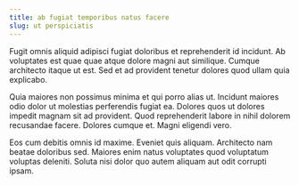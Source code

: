 ```yaml
---
title: ab fugiat temporibus natus facere
slug: ut perspiciatis
---
```


Fugit omnis aliquid adipisci fugiat doloribus et reprehenderit id incidunt. Ab voluptates est quae quae atque dolore magni aut similique. Cumque architecto itaque ut est. Sed et ad provident tenetur dolores quod ullam quia explicabo.

Quia maiores non possimus minima et qui porro alias ut. Incidunt maiores odio dolor ut molestias perferendis fugiat ea. Dolores quos ut dolores impedit magnam sit ad provident. Quod reprehenderit labore in nihil dolorem recusandae facere. Dolores cumque et. Magni eligendi vero.

Eos cum debitis omnis id maxime. Eveniet quis aliquam. Architecto nam beatae doloribus sed. Maiores enim natus voluptates quod voluptatum voluptas deleniti. Soluta nisi dolor quo autem aliquam aut odit corrupti ipsam.
